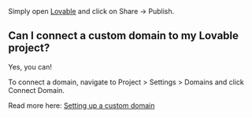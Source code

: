 

Simply open [Lovable](https://lovable.dev/projects/e11091df-c57d-4358-b90f-69d15d9abb32) and click on Share -> Publish.

## Can I connect a custom domain to my Lovable project?

Yes, you can!

To connect a domain, navigate to Project > Settings > Domains and click Connect Domain.

Read more here: [Setting up a custom domain](https://docs.lovable.dev/tips-tricks/custom-domain#step-by-step-guide)
